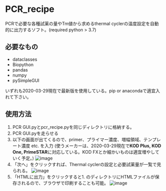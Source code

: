 # PCR_recipe
PCRで必要な各種試薬の量やTm値から求めるthermal cyclerの温度設定を自動的に出力するソフト。(required python > 3.7)

## 必要なもの
+ dataclasses
+ Biopython
+ pandas
+ numpy
+ pySimpleGUI

いずれも2020-03-29現在で最新版を使用している。pip or anacondaで適宜入れて下さい。

## 使用方法
1. PCR GUI.pyとpcr_recipe.pyを同じディレクトリに格納する。
2. PCR GUI.pyを走らせる
3. 以下の画面が出てくるので、primer、プライマー濃度、増幅領域、テンプレート濃度 etc. を入力
   (使うメーカーは、2020-03-29現在で**KOD Plus, KOD One, PrimeSTAR**に対応している。KOD FXとか細かいものは適宜増やしていく予定。)
   ![image](https://user-images.githubusercontent.com/41857834/112964797-9c107680-9183-11eb-91d3-5db7c93d7ba1.png)
4. 「次へ」をクリックすれば、Thermal cyclerの設定と必要試薬量が一覧で見られる。
![image](https://user-images.githubusercontent.com/41857834/112964841-a6cb0b80-9183-11eb-9f41-e1a54a145b5d.png)
5. 「HTMLに出力」をクリックすると1. のディレクトリにHTMLファイルが保存されるので、ブラウザで印刷することも可能。
![image](https://user-images.githubusercontent.com/41857834/112964922-b9454500-9183-11eb-9eb3-f9186787908c.png)
